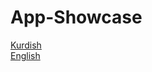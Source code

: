 # App-Showcase

[Kurdish](https://github.com/hedihadi/App-Showcase/tree/kurdish)
<br />
[English](https://github.com/hedihadi/App-Showcase/tree/english)
